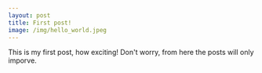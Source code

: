 ```yaml
---
layout: post
title: First post!
image: /img/hello_world.jpeg
---
```


This is my first post, how exciting!  Don't worry, from here the posts will only imporve.
